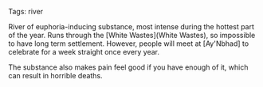 Tags: river

River of euphoria-inducing substance, most intense during the hottest part of the year. Runs through the [White Wastes](White Wastes), so impossible to have long term settlement. However, people will meet at [Ay'Nbhad] to celebrate for a week straight once every year.

The substance also makes pain feel good if you have enough of it, which can result in horrible deaths.
